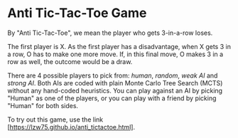 # Anti Tic-Tac-Toe Game

By "Anti Tic-Tac-Toe", we mean the player who gets 3-in-a-row loses.

The first player is X. As the first player has a disadvantage, when X gets 3 in a row, O has to make one more move. If, in this final move, O makes 3 in a row as well, the outcome would be a draw.

There are 4 possible players to pick from: _human_, _random_, _weak AI_ and _strong AI_. Both AIs are coded with plain Monte Carlo Tree Search (MCTS) without any hand-coded heuristics. You can play against an AI by picking "Human" as one of the players, or you can play with a friend by picking "Human" for both sides.

To try out this game, use the link [https://lzw75.github.io/anti_tictactoe.html].
